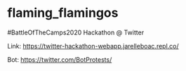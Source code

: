 # flaming_flamingos
#BattleOfTheCamps2020 Hackathon @ Twitter

Link: https://twitter-hackathon-webapp.jarelleboac.repl.co/

Bot: https://twitter.com/BotProtests/
